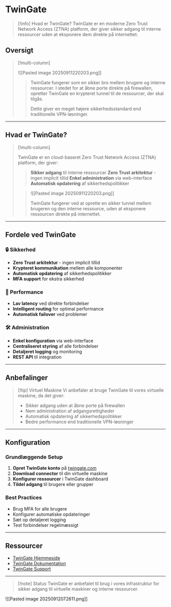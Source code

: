 # TwinGate

> [!info] Hvad er TwinGate?
> TwinGate er en moderne Zero Trust Network Access (ZTNA) platform, der giver sikker adgang til interne ressourcer uden at eksponere dem direkte på internettet.

## Oversigt

> [!multi-column]
> 
> ![[Pasted image 20250911220203.png]]
> 
> > TwinGate fungerer som en sikker bro mellem brugere og interne ressourcer. I stedet for at åbne porte direkte på firewallen, opretter TwinGate en krypteret tunnel til de ressourcer, der skal tilgås.
> > 
> > Dette giver en meget højere sikkerhedsstandard end traditionelle VPN-løsninger.

---

## Hvad er TwinGate?

> [!multi-column]
> 
> TwinGate er en cloud-baseret Zero Trust Network Access (ZTNA) platform, der giver:
> > **Sikker adgang** til interne ressourcer
> **Zero Trust arkitektur** - ingen implicit tillid
> **Enkel administration** via web-interface
> **Automatisk opdatering** af sikkerhedspolitikker
> 
> > ![[Pasted image 20250911220203.png]]
> > 
> > TwinGate fungerer ved at oprette en sikker tunnel mellem brugeren og den interne ressource, uden at eksponere ressourcen direkte på internettet.

---

## Fordele ved TwinGate

### 🔒 Sikkerhed
- **Zero Trust arkitektur** - ingen implicit tillid
- **Krypteret kommunikation** mellem alle komponenter
- **Automatisk opdatering** af sikkerhedspolitikker
- **MFA support** for ekstra sikkerhed

### 🚀 Performance
- **Lav latency** ved direkte forbindelser
- **Intelligent routing** for optimal performance
- **Automatisk failover** ved problemer

### 🛠️ Administration
- **Enkel konfiguration** via web-interface
- **Centraliseret styring** af alle forbindelser
- **Detaljeret logging** og monitoring
- **REST API** til integration

---

## Anbefalinger

> [!tip] Virtuel Maskine
> Vi anbefaler at bruge TwinGate til vores virtuelle maskine, da det giver:
> 
> - Sikker adgang uden at åbne porte på firewallen
> - Nem administration af adgangsrettigheder
> - Automatisk opdatering af sikkerhedspolitikker
> - Bedre performance end traditionelle VPN-løsninger

---

## Konfiguration

### Grundlæggende Setup
1. **Opret TwinGate konto** på [twingate.com](https://www.twingate.com/)
2. **Download connector** til din virtuelle maskine
3. **Konfigurer ressourcer** i TwinGate dashboard
4. **Tildel adgang** til brugere eller grupper

### Best Practices
- Brug MFA for alle brugere
- Konfigurer automatiske opdateringer
- Sæt op detaljeret logging
- Test forbindelser regelmæssigt

---

## Ressourcer

- [TwinGate Hjemmeside](https://www.twingate.com/)
- [TwinGate Dokumentation](https://docs.twingate.com/)
- [TwinGate Support](https://support.twingate.com/)

---

> [!note] Status
> TwinGate er anbefalet til brug i vores infrastruktur for sikker adgang til virtuelle maskiner og interne ressourcer.

![[Pasted image 20250912072611.png]]